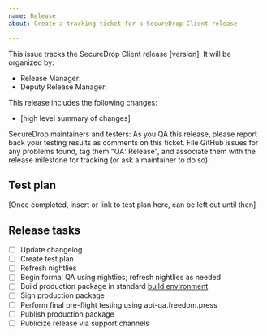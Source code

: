 ```yaml
---
name: Release
about: Create a tracking ticket for a SecureDrop Client release

---
```


This issue tracks the SecureDrop Client release [version]. It will be organized by:

- Release Manager:
- Deputy Release Manager:

This release includes the following changes:
- [high level summary of changes]

SecureDrop maintainers and testers: As you QA this release, please report back your testing results as comments on this ticket. File GitHub issues for any problems found, tag them "QA: Release", and associate them with the release milestone for tracking (or ask a maintainer to do so).

## Test plan

[Once completed, insert or link to test plan here, can be left out until then]

## Release tasks

- [ ] Update changelog
- [ ] Create test plan
- [ ] Refresh nightlies
- [ ] Begin formal QA using nightlies; refresh nightlies as needed
- [ ] Build production package in standard [build environment](https://github.com/freedomofpress/securedrop-debian-packaging/wiki/FAQ#how-do-i-create-a-local-environment-suitable-for-building-packages)
- [ ] Sign production package
- [ ] Perform final pre-flight testing using apt-qa.freedom.press
- [ ] Publish production package
- [ ] Publicize release via support channels

